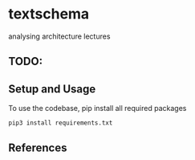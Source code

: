 # textschema
analysing architecture lectures 

## TODO:

## Setup and Usage
To use the codebase, pip install all required packages
```
pip3 install requirements.txt
```


## References
